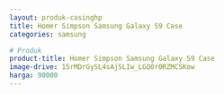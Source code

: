 ```yaml
---
layout: produk-casinghp
title: Homer Simpson Samsung Galaxy S9 Case
categories: samsung

# Produk
product-title: Homer Simpson Samsung Galaxy S9 Case
image-drive: 15rMDrGySL4sAjSLIw_LGQ0r0RZMCSKow
harga: 90000
---
```

